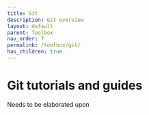 ```yaml
---
title: Git
description: Git overview
layout: default
parent: Toolbox
nav_order: 7
permalink: /toolbox/git/
has_children: true
---
```


# Git tutorials and guides

Needs to be elaborated upon
